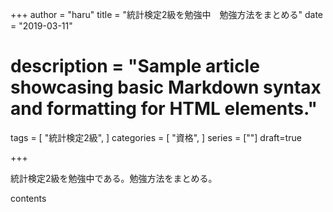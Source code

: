 +++
author = "haru"
title = "統計検定2級を勉強中　勉強方法をまとめる"
date = "2019-03-11"
# description = "Sample article showcasing basic Markdown syntax and formatting for HTML elements."
tags = [
	"統計検定2級",
]
categories = [
	"資格",
]
series = [""]
draft=true

+++

統計検定2級を勉強中である。勉強方法をまとめる。



<!--more-->

contents
